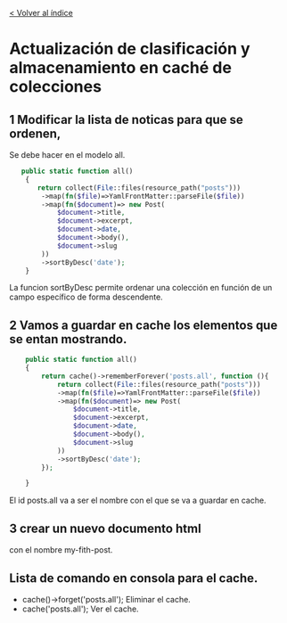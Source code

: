 [< Volver al índice](/docs/README.md)
# Actualización de clasificación y almacenamiento en caché de colecciones

## 1 Modificar la lista de noticas para que se ordenen,
Se debe hacer en el modelo all.

```php
   public static function all()
    {
       return collect(File::files(resource_path("posts")))
        ->map(fn($file)=>YamlFrontMatter::parseFile($file))
        ->map(fn($document)=> new Post(
            $document->title,
            $document->excerpt,
            $document->date,
            $document->body(),
            $document->slug
        ))
        ->sortByDesc('date');
    }
```
La funcion sortByDesc permite ordenar una colección en función de un campo específico de forma descendente.

## 2 Vamos a guardar en cache los elementos que se entan mostrando.
```php
    public static function all()
    {
        return cache()->rememberForever('posts.all', function (){
            return collect(File::files(resource_path("posts")))
            ->map(fn($file)=>YamlFrontMatter::parseFile($file))
            ->map(fn($document)=> new Post(
                $document->title,
                $document->excerpt,
                $document->date,
                $document->body(),
                $document->slug
            ))
            ->sortByDesc('date');
        });

    }
```
El id posts.all va a ser el nombre con el que se va a guardar en cache.

## 3 crear un nuevo documento html 
con el nombre my-fith-post.

## Lista de comando en consola para el cache.
- cache()->forget('posts.all'); Eliminar el cache.
- cache('posts.all'); Ver el cache.

